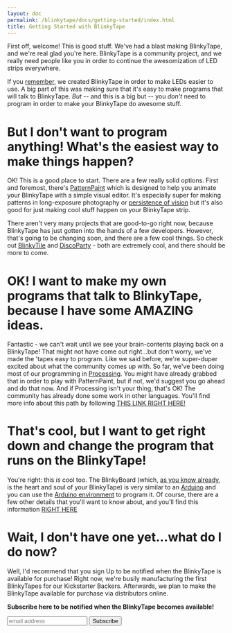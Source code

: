 ```yaml
---
layout: doc
permalink: /blinkytape/docs/getting-started/index.html
title: Getting Started with BlinkyTape
---
```


First off, welcome! This is good stuff.  We've had a blast making BlinkyTape, and we're real glad you're here.  BlinkyTape is a community project, and we really need people like you in order to continue the awesomization of LED strips everywhere.

If you [remember](/blinkytape/), we created BlinkyTape in order to make LEDs easier to use. A big part of this was making sure that it's easy to make programs that will talk to BlinkyTape. *But* -- and this is a big but -- you *don't* need to program in order to make your BlinkyTape do awesome stuff.

# But I don't want to program anything!  What's the easiest way to make things happen?

OK! This is a good place to start. There are a few really solid options. First and foremost, there's [PatternPaint](/software/patternpaint/) <!--- change to the docs version of patternpaint when it's ready --->which is designed to help you animate your BlinkyTape with a simple visual editor. It's especially super for making patterns in long-exposure photography or [persistence of vision](http://en.wikipedia.org/wiki/Persistence_of_vision) but it's also good for just making cool stuff happen on your BlinkyTape strip.

There aren't very many projects that are good-to-go right now, because BlinkyTape has just gotten into the hands of a few developers. However, that's going to be changing soon, and there are a few cool things.  So check out [BlinkyTile](/blinkytile) and [DiscoParty](/software/discoparty/) - both are extremely cool, and there should be more to come.

# OK! I want to make my own programs that talk to BlinkyTape, because I have some AMAZING ideas.

Fantastic - we can't wait until we see your brain-contents playing back on a BlinkyTape! That might not have come out right...but don't worry, we've made the 'tapes easy to program. Like we said before, we're super-duper excited about what the community comes up with. So far, we've been doing most of our programming in [Processing](http://processing.org/). You might have already grabbed that in order to play with PatternPaint, but if not, we'd suggest you go ahead and do that now. And if Processing isn't your thing, that's OK! The community has already done some work in other languages. You'll find more info about this path by following [THIS LINK RIGHT HERE!](/blinkytape/docs/processing/)

# That's cool, but I want to get right down and change the program that runs on the BlinkyTape!

You're right: this *is* cool too.  The BlinkyBoard (which, [as you know already](/blinkytape/), is the heart and soul of your BlinkyTape) is very similar to an [Arduino](http://www.arduino.cc/) and you can use the [Arduino environment](http://arduino.cc/en/Main/Software) to program it. Of course, there are a few other details that you'll want to know about, and you'll find this information [RIGHT HERE](/blinkytape/docs/arduino/)

# Wait, I don't have one yet...what do I do now?

Well, I'd recommend that you sign Up to be notified when the BlinkyTape is available for purchase!  Right now, we're busily manufacturing the first BlinkyTapes for our Kickstarter Backers. Afterwards, we plan to make the BlinkyTape available for purchase via distributors online.

<p><strong>Subscribe here to be notified when the BlinkyTape becomes available!</strong></p>

<!-- Begin MailChimp Signup Form -->


<div id="mc_embed_signup">
<form action="http://blinkiverse.us7.list-manage1.com/subscribe/post?u=dc573c24e7e76c16c7e391838&amp;id=e44ba946d9" method="post" id="mc-embedded-subscribe-form" name="mc-embedded-subscribe-form" class="validate" target="_blank" novalidate>
    <input type="email" value="" name="EMAIL" class="email" id="mce-EMAIL" placeholder="email address" required>
    <input type="hidden" value="btweb-avail-2013-07" name="SIGNUPSRC" id="SIGNUPSRC"/>
    <input type="submit" value="Subscribe" name="subscribe" id="mc-embedded-subscribe" class="button">
</form>
</div>




<!--End mc_embed_signup-->

<!--- I'd usually end by asking for feedback - are you guys getting lots of emails about this? --->
